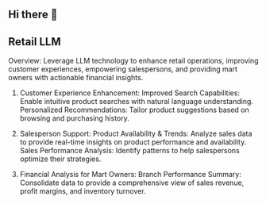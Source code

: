 ## Hi there 👋

## Retail LLM
Overview:
Leverage LLM technology to enhance retail operations, improving customer experiences, empowering salespersons, and providing mart owners with actionable financial insights.

1. Customer Experience Enhancement:
Improved Search Capabilities: Enable intuitive product searches with natural language understanding.
Personalized Recommendations: Tailor product suggestions based on browsing and purchasing history.

2. Salesperson Support:
Product Availability & Trends: Analyze sales data to provide real-time insights on product performance and availability.
Sales Performance Analysis: Identify patterns to help salespersons optimize their strategies.

4. Financial Analysis for Mart Owners:
Branch Performance Summary: Consolidate data to provide a comprehensive view of sales revenue, profit margins, and inventory turnover.

